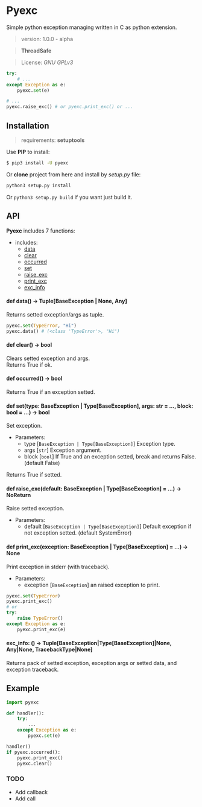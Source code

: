 # Pyexc
Simple python exception managing written in C as python extension.

> version: 1.0.0 - alpha

> **ThreadSafe**

> License: *GNU GPLv3*

```python
try:
    # ...
except Exception as e:
    pyexc.set(e)

# ...
pyexc.raise_exc() # or pyexc.print_exc() or ...
```

## Installation
> requirements: **setuptools**

Use **PIP** to install:
```bash
$ pip3 install -U pyexc
```

Or **clone** project from here and install by *setup.py* file:
```bash
python3 setup.py install
```
Or `python3 setup.py build` if you want just build it.

## API
**Pyexc** includes 7 functions:
- includes:
    - [data](#def-data---tuplebaseexception--none-any)
    - [clear](#def-clear---bool)
    - [occurred](#def-occurred---bool)
    - [set](#def-settype-baseexception--typebaseexception-args-str---block-bool-----bool)
    - [raise_exc](#def-raise_excdefault-baseexception--typebaseexception-----noreturn)
    - [print_exc](#def-print_excexception-baseexception--typebaseexception-----none)
    - [exc_info](#exc_info----tuplebaseexceptiontypebaseexceptionnone-anynone-tracebacktypenone)

#### def data() -> Tuple[BaseException | None, Any]
Returns setted exception/args as tuple.
```python
pyexc.set(TypeError, "Hi")
pyexc.data() # (<class 'TypeError'>, "Hi")
```

#### def clear() -> bool
Clears setted exception and args. \
Returns True if ok.

#### def occurred() -> bool
Returns True if an exception setted.

#### def set(type: BaseException | Type[BaseException], args: str = ..., block: bool = ...) -> bool
Set exception.

- Parameters:
    - type [`BaseException | Type[BaseException]`] Exception type.
    - args [`str`] Exception argument.
    - block [`bool`] If True and an exception setted, break and returns False. (default False)

Returns True if setted.

#### def raise_exc(default: BaseException | Type[BaseException] = ...) -> NoReturn
Raise setted exception.

- Parameters:
    - default [`BaseException | Type[BaseException]`] Default exception if not exception setted. (default SystemError)

#### def print_exc(exception: BaseException | Type[BaseException] = ...) -> None
Print exception in stderr (with traceback).

- Parameters:
    - exception [`BaseException`] an raised exception to print.

```python
pyexc.set(TypeError)
pyexc.print_exc()
# or
try:
    raise TypeError()
except Exception as e:
    pyexc.print_exc(e)
```

#### exc_info: () -> Tuple[BaseException|Type[BaseException]|None, Any|None, TracebackType|None]
Returns pack of setted exception, exception args or setted data, and exception traceback.

## Example
```python
import pyexc

def handler():
    try:
        ...
    except Exception as e:
        pyexc.set(e)

handler()
if pyexc.occurred():
    pyexc.print_exc()
    pyexc.clear()
```

### TODO
- Add callback
- Add call
